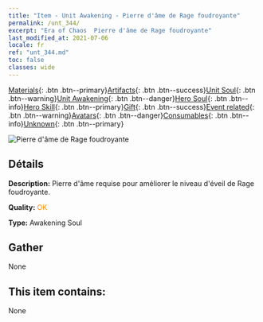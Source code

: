 ```yaml
---
title: "Item - Unit Awakening - Pierre d'âme de Rage foudroyante"
permalink: /unt_344/
excerpt: "Era of Chaos  Pierre d'âme de Rage foudroyante"
last_modified_at: 2021-07-06
locale: fr
ref: "unt_344.md"
toc: false
classes: wide
---
```

 [Materials](/ItemsFR/){: .btn .btn--primary}[Artifacts](/ItemsFR/Artifacts/){: .btn .btn--success}[Unit Soul](/ItemsFR/UnitSoul/){: .btn .btn--warning}[Unit Awakening](/ItemsFR/UnitAwakening/){: .btn .btn--danger}[Hero Soul](/ItemsFR/HeroSoul/){: .btn .btn--info}[Hero Skill](/ItemsFR/HeroSkill/){: .btn .btn--primary}[Gift](/ItemsFR/Gift/){: .btn .btn--success}[Event related](/ItemsFR/Events/){: .btn .btn--warning}[Avatars](/ItemsFR/Avatars/){: .btn .btn--danger}[Consumables](/ItemsFR/Consumables/){: .btn .btn--info}[Unknown](/ItemsFR/Unknown/){: .btn .btn--primary}

 ![Pierre d'âme de Rage foudroyante](/images/u/tia_leiyuansu.jpg)

## Détails
 **Description:** Pierre d'âme requise pour améliorer le niveau d'éveil de Rage foudroyante.

 **Quality:** <span style="color: #FF8C00">OK</span>

 **Type:** Awakening Soul

## Gather

  None

## This item contains:

  None

